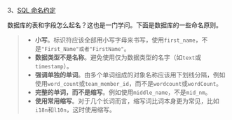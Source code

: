 3、[SQL 命名约定](https://launchbylunch.com/posts/2014/Feb/16/sql-naming-conventions/)

数据库的表和字段怎么起名？这也是一门学问。下面是数据库的一些命名原则。

> - **小写**。标识符应该全部用小写字母来书写，使用`first_name`，不是`"First_Name"或者"FirstName"`。
> - **数据类型不是名称**。避免使用仅为数据类型的名字（如`text`或`timestamp`）。
> - **强调单独的单词**。由多个单词组成的对象名称应该用下划线分隔，例如使用`word_count`或`team_member_id`，而不是`wordcount`或`wordCount`。
> - **完整的单词，而不是缩写**。例如使用`middle_name`，不是`mid_nm`。
> - **使用常用缩写**。对于几个长词而言，缩写词比词本身更为常见，比如`i18n`和`l10n`，这时使用缩写。

